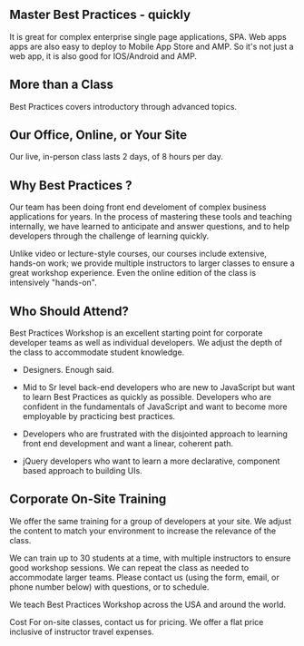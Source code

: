## Master Best Practices - quickly
It is great for complex enterprise single page applications, SPA. Web apps apps are also easy to deploy to Mobile App Store and AMP. So it's not just a web app, it is also good for IOS/Android and AMP.

## More than a Class
Best Practices covers introductory through advanced topics. 

## Our Office, Online, or Your Site
Our live, in-person class lasts 2 days, of 8 hours per day.

## Why Best Practices ?
Our team has been doing front end develoment of complex business applications for years. In the process of mastering these tools and teaching internally, we have learned to anticipate and answer questions, and to help developers through the challenge of learning quickly.

Unlike video or lecture-style courses, our courses include extensive, hands-on work; we provide multiple instructors to larger classes to ensure a great workshop experience. Even the online edition of the class is intensively "hands-on".

## Who Should Attend?
Best Practices Workshop is an excellent starting point for corporate developer teams as well as individual developers. We adjust the depth of the class to accommodate student knowledge.

- Designers. Enough said. 

- Mid to Sr level back-end developers who are new to JavaScript but want to learn Best Practices as quickly as possible. Developers who are confident in the fundamentals of JavaScript and want to become more employable by practicing best practices. 

- Developers who are frustrated with the disjointed approach to learning front end development and want a linear, coherent path.

- jQuery developers who want to learn a more declarative, component based approach to building UIs.

## Corporate On-Site Training
We offer the same training for a group of developers at your site. We adjust the content to match your environment to increase the relevance of the class.

We can train up to 30 students at a time, with multiple instructors to ensure good workshop sessions. We can repeat the class as needed to accommodate larger teams. Please contact us (using the form, email, or phone number below) with questions, or to schedule.

We teach Best Practices Workshop across the USA and around the world.

Cost
For on-site classes, contact us for pricing. We offer a flat price inclusive of instructor travel expenses.
